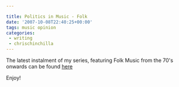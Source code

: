 ```yaml
---

title: Politics in Music - Folk
date: '2007-10-08T22:40:25+00:00'
tags: music opinion
categories:
 - writing
 - chrischinchilla
---
```


The latest instalment of my series, featuring Folk Music from the 70's onwards can be found <a href="https://www.indieoma.com/public_journal.php?d=d395771085aab05244a4fb8fd91bf4ee" target="_blank">here</a>

Enjoy!
